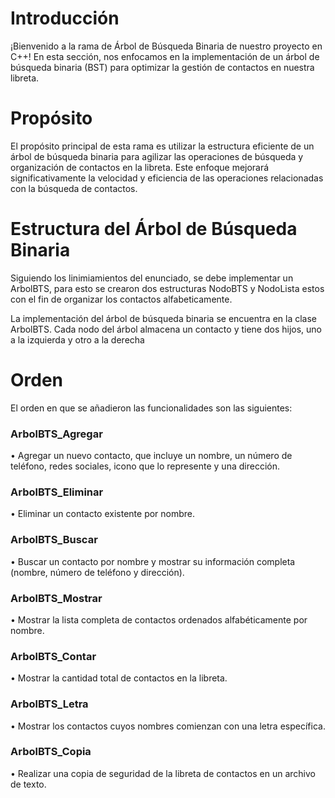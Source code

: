 # Introducción
¡Bienvenido a la rama de Árbol de Búsqueda Binaria de nuestro proyecto en C++! En esta sección, nos enfocamos en la implementación de un árbol de búsqueda binaria (BST) para optimizar la gestión de contactos en nuestra libreta.

# Propósito
El propósito principal de esta rama es utilizar la estructura eficiente de un árbol de búsqueda binaria para agilizar las operaciones de búsqueda y organización de contactos en la libreta. Este enfoque mejorará significativamente la velocidad y eficiencia de las operaciones relacionadas con la búsqueda de contactos.

# Estructura del Árbol de Búsqueda Binaria
Siguiendo los linimiamientos del enunciado, se debe implementar un ArbolBTS, para esto se crearon dos estructuras NodoBTS y NodoLista estos con el fin de organizar los contactos alfabeticamente. 

La implementación del árbol de búsqueda binaria se encuentra en la clase ArbolBTS. Cada nodo del árbol almacena un contacto y tiene dos hijos, uno a la izquierda y otro a la derecha

# Orden
El orden en que se añadieron las funcionalidades son las siguientes:

### ArbolBTS_Agregar
• Agregar un nuevo contacto, que incluye un nombre, un número de teléfono, redes sociales, icono que lo represente y una dirección.
### ArbolBTS_Eliminar
• Eliminar un contacto existente por nombre.
### ArbolBTS_Buscar
• Buscar un contacto por nombre y mostrar su información completa (nombre, número de
teléfono y dirección).
### ArbolBTS_Mostrar
• Mostrar la lista completa de contactos ordenados alfabéticamente por nombre.
### ArbolBTS_Contar
• Mostrar la cantidad total de contactos en la libreta.
### ArbolBTS_Letra
• Mostrar los contactos cuyos nombres comienzan con una letra específica.
### ArbolBTS_Copia
• Realizar una copia de seguridad de la libreta de contactos en un archivo de texto.
